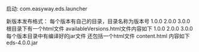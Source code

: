 启动: com.easyway.eds.launcher

新版本发布格式：
每个版本有自己的目录，目录名称为版本号  1.0.0   2.0.0   3.0.0
根目录下有一个html文件 availableVersions.html文件内容如下
	1.0.0
	2.0.0
	3.0.0
每个版本目录中有编译好的jar文件 还包括一个html文件 content.html 内容如下
eds-4.0.0.jar